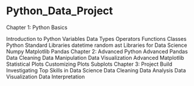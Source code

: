 # Python_Data_Project

Chapter 1: Python Basics

Introduction to Python
Variables
Data Types
Operators
Functions
Classes
Python Standard Libraries
datetime
random
ast
Libraries for Data Science
Numpy
Matplotlib
Pandas
Chapter 2: Advanced Python
Advanced Pandas
Data Cleaning
Data Manipulation
Data Visualization
Advanced Matplotlib
Statistical Plots
Customizing Plots
Subplots
Chapter 3: Project Build
Investigating Top Skills in Data Science
Data Cleaning
Data Analysis
Data Visualization
Data Interpretation
